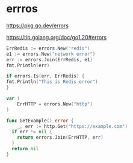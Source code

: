 # errros

https://pkg.go.dev/errors

https://tip.golang.org/doc/go1.20#errors

```go
ErrRedis := errors.New("redis")
e1 := errors.New("network error")
err := errors.Join(ErrRedis, e1)
fmt.Println(err)

if errors.Is(err, ErrRedis) {
fmt.Println("This is Redis error")
}
```

```go
var (
	ErrHTTP = errors.New("http")
)

func GetExample() error {
    _, err := http.Get("https://example.com")
  if err != nil {
    return errors.Join(ErrHTTP, err)
  }
  return nil
}
```
